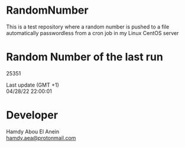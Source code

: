 # RandomNumber    
This is a test repository where a random number is pushed to a file automatically passwordless from a cron job in my Linux CentOS server    
# Random Number of the last run   
25351
      
Last update (GMT +1)    
04/28/22 22:00:01
# Developer    
Hamdy Abou El Anein   
hamdy.aea@protonmail.com
